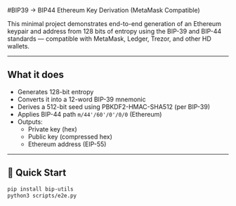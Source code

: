 #BIP39 → BIP44 Ethereum Key Derivation (MetaMask Compatible)

This minimal project demonstrates end-to-end generation of an Ethereum keypair and address from 128 bits of entropy using the BIP-39 and BIP-44 standards — compatible with MetaMask, Ledger, Trezor, and other HD wallets.

---

## What it does

- Generates 128-bit entropy
- Converts it into a 12-word BIP-39 mnemonic
- Derives a 512-bit seed using PBKDF2-HMAC-SHA512 (per BIP-39)
- Applies BIP-44 path `m/44'/60'/0'/0/0` (Ethereum)
- Outputs:
  - Private key (hex)
  - Public key (compressed hex)
  - Ethereum address (EIP-55)

---

## 🚀 Quick Start

```bash
pip install bip-utils
python3 scripts/e2e.py
```